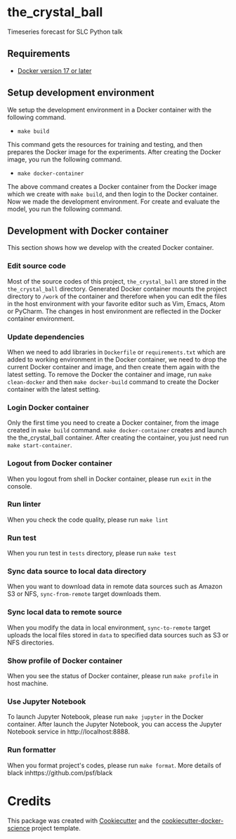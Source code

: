 # the_crystal_ball

Timeseries forecast for SLC Python talk

## Requirements

- [Docker version 17 or later](https://docs.docker.com/install/#support)

## Setup development environment

We setup the development environment in a Docker container with the following command.

- `make build`

This command gets the resources for training and testing, and then prepares the Docker image for the experiments.
After creating the Docker image, you run the following command.

- `make docker-container`

The above command creates a Docker container from the Docker image which we create with `make build`, and then
login to the Docker container. Now we made the development environment. For create and evaluate the model,
you run the following command.

## Development with Docker container

This section shows how we develop with the created Docker container.

### Edit source code

Most of the source codes of this project, `the_crystal_ball` are stored in the `the_crystal_ball` directory.
Generated Docker container mounts the project directory to `/work` of the container and therefore
when you can edit the files in the host environment with your favorite editor
such as Vim, Emacs, Atom or PyCharm. The changes in host environment are reflected in the Docker container environment.

### Update dependencies

When we need to add libraries in `Dockerfile` or `requirements.txt`
which are added to working environment in the Docker container, we need to drop the current Docker container and
image, and then create them again with the latest setting. To remove the Docker the container and image, run `make clean-docker`
and then `make docker-build` command to create the Docker container with the latest setting.

### Login Docker container

Only the first time you need to create a Docker container, from the image created in `make build` command.
`make docker-container` creates and launch the the_crystal_ball container.
After creating the container, you just need run `make start-container`.

### Logout from Docker container

When you logout from shell in Docker container, please run `exit` in the console.

### Run linter

When you check the code quality, please run `make lint`

### Run test

When you run test in `tests` directory, please run `make test`

### Sync data source to local data directory

When you want to download data in remote data sources such as Amazon S3 or NFS, `sync-from-remote` target downloads them.

### Sync local data to remote source

When you modify the data in local environment, `sync-to-remote` target uploads the local files stored in `data` to specified data sources such as S3 or NFS directories.

### Show profile of Docker container

When you see the status of Docker container, please run `make profile` in host machine.

### Use Jupyter Notebook

To launch Jupyter Notebook, please run `make jupyter` in the Docker container. After launch the Jupyter Notebook, you can
access the Jupyter Notebook service in http://localhost:8888.

### Run formatter

When you format project's codes, please run `make format`.
More details of black inhttps://github.com/psf/black

# Credits

This package was created with [Cookiecutter](https://github.com/audreyr/cookiecutter) and the [cookiecutter-docker-science](https://docker-science.github.io/) project template.
